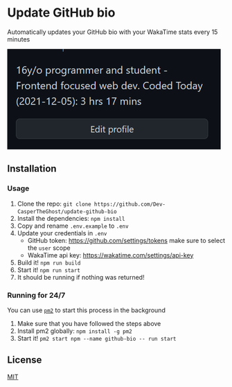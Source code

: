# Update GitHub bio

Automatically updates your GitHub bio with your WakaTime stats every 15 minutes

![Showcase](./showcase.png)

## Installation

### Usage

1. Clone the repo: `git clone https://github.com/Dev-CasperTheGhost/update-github-bio`
2. Install the dependencies: `npm install`
3. Copy and rename `.env.example` to `.env`
4. Update your credentials in `.env`
   - GitHub token: <https://github.com/settings/tokens> make sure to select the `user` scope
   - WakaTime api key: <https://wakatime.com/settings/api-key>
5. Build it! `npm run build`
6. Start it! `npm run start`
7. It should be running if nothing was returned!

### Running for 24/7

You can use [`pm2`](https://www.npmjs.com/package/pm2) to start this process in the background

1. Make sure that you have followed the steps above
2. Install pm2 globally: `npm install -g pm2`
3. Start it! `pm2 start npm --name github-bio -- run start`

## License

[MIT](./LICENSE)
